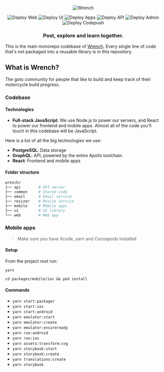<div align="center">
<img src="https://edge-files.wrench.cc/static/email/logo.jpg?w=60&h=60&dpr=3" alt="Wrench">

![Deploy Web](https://github.com/Wrenchcc/wrench/workflows/Deploy%20Web/badge.svg)
![Deploy UI](https://github.com/Wrenchcc/wrench/workflows/Deploy%20UI/badge.svg)
![Deploy Apps](https://github.com/Wrenchcc/wrench/workflows/Deploy%20Apps/badge.svg)
![Deploy API](https://github.com/Wrenchcc/wrench/workflows/Deploy%20API/badge.svg)
![Deploy Admin](https://github.com/Wrenchcc/wrench/workflows/Deploy%20Admin/badge.svg)
![Deploy Codepush](https://github.com/Wrenchcc/wrench/workflows/Deploy%20Codepush/badge.svg?branch=master&event=release)

### Post, explore and learn together.

</div>

This is the main monorepo codebase of [Wrench](https://wrench.cc). Every single line of code that's not packaged into a reusable library is in this repository.

## What is Wrench?

The goto community for people that like to build and keep track of their motorcycle build progress.

### Codebase

#### Technologies

- **Full-stack JavaScript**: We use Node.js to power our servers, and React to power our frontend and mobile apps. Almost all of the code you'll touch in this codebase will be JavaScript.

Here is a list of all the big technologies we use:

- **PostgreSQL**: Data storage
- **GraphQL**: API, powered by the entire Apollo toolchain
- **React**: Frontend and mobile apps

#### Folder structure

```sh
wrench/
├── api        # API server
├── common     # Shared code
├── email      # Email service
├── resizer    # Resize service
├── mobile     # Mobile apps
├── ui         # UI library
└── web        # Web app
```

### Mobile apps

> Make sure you have Xcode, yarn and Cocoapods installed

#### Setup

From the project root run:

`yarn`

`cd packages/mobile/ios && pod install`

#### Commands

- `yarn start:packager`
- `yarn start:ios`
- `yarn start:android`
- `yarn emulator:start`
- `yarn emulator:create`
- `yarn emulator:ensureready`
- `yarn run:android`
- `yarn run:ios`
- `yarn assets:transform:svg`
- `yarn storybook:start`
- `yarn storybook:create`
- `yarn translations:create`
- `yarn storybook`
